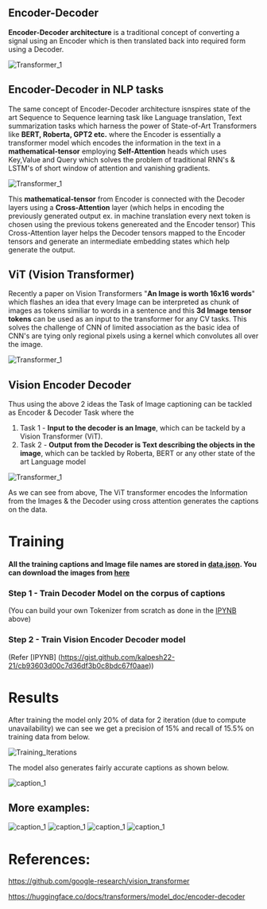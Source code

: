 ## Encoder-Decoder

**Encoder-Decoder architecture** is a traditional concept of converting a signal using an Encoder which is then translated back into required form using a Decoder.

![Transformer_1](/assets/Graph.png)

## Encoder-Decoder in NLP tasks

The same concept of Encoder-Decoder architecture isnspires state of the art Sequence to Sequence learning task like Language translation, Text summarization tasks which harness the power of State-of-Art Transformers like **BERT, Roberta, GPT2 etc.** where the Encoder is essentially a transformer model which encodes the information in the text in a **mathematical-tensor** employing **Self-Attention** heads which uses Key,Value and Query which solves the problem of traditional RNN's & LSTM's of short window of attention and vanishing gradients.

![Transformer_1](/assets/Encoder-Decoder.png)

This **mathematical-tensor** from Encoder is connected with the Decoder layers using a **Cross-Attention** layer (which helps in encoding the previously generated output ex. in machine translation every next token is chosen using the previous tokens genereated and the Encoder tensor)
This Cross-Attention layer helps the Decoder tensors mapped to the Encoder tensors and generate an intermediate embedding states which help generate the output.

## ViT (Vision Transformer)

Recently a paper on Vision Transformers "**An Image is worth 16x16 words**" which flashes an idea that every Image can be interpreted as chunk of images as tokens similiar to words in a sentence and this **3d Image tensor tokens** can be used as an input to the transformer for any CV tasks. This solves the challenge of CNN of limited association as the basic idea of CNN's are tying only regional pixels using a kernel which convolutes all over the image.

![Transformer_1](/assets/vit_figure.png)

## Vision Encoder Decoder
Thus using the above 2 ideas the Task of Image captioning can be tackled as Encoder & Decoder Task where the 
1) Task 1 - **Input to the decoder is an Image**, which can be tackeld by a Vision Transformer (ViT).
2) Task 2 - **Output from the Decoder is Text describing the objects in the image**, which can be tackled by Roberta, BERT or any other state of the art Language model

![Transformer_1](/assets/Image_captioning.png)

As we can see from above, The ViT transformer encodes the Information from the Images & the Decoder using cross attention generates the captions on the data.

# Training
#### All the training captions and Image file names are stored in [data.json](/data.json). You can download the images from [here]( https://www.kaggle.com/datasets/adityajn105/flickr8k)

### Step 1 - Train Decoder Model on the corpus of captions 
(You can build your own Tokenizer from scratch as done in the [IPYNB](https://gist.github.com/kalpesh22-21/12d58a86114f23d1492b57dc06cf91e3) above) 

### Step 2 - Train Vision Encoder Decoder model
(Refer [IPYNB] (https://gist.github.com/kalpesh22-21/cb93603d00c7d36df3b0c8bdc67f0aae))

# Results
After training the model only 20% of data for 2 iteration (due to compute unavailability) we can see we get a precision of 15% and recall of 15.5% on training data from below.

![Training_Iterations](/assets/Iter.png)


The model also generates fairly accurate captions as shown below.

![caption_1](/assets/6.png)

## More examples:

![caption_1](/assets/1.png)
![caption_1](/assets/2.png)
![caption_1](/assets/3.png)
![caption_1](/assets/4.png)


# References:
https://github.com/google-research/vision_transformer

https://huggingface.co/docs/transformers/model_doc/encoder-decoder

